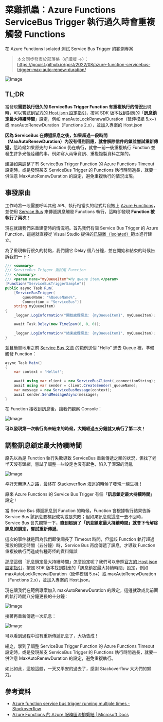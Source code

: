 # 菜雞抓蟲：Azure Functions ServiceBus Trigger 執行過久時會重複觸發 Functions
在 Azure Functions Isolated 測試 Service Bus Trigger 的範例專案

> 本文同步發表於部落格（好讀版 →）：https://igouist.github.io/post/2022/08/azure-function-servicebus-trigger-max-auto-renew-duration/

![Image](https://i.imgur.com/00WQGqR.png)

## TL;DR

當發現**需要執行很久的 ServiceBus Trigger Function 有重複執行的情況**出現時，可以嘗試到[官方的 Host.json 設定指引](https://docs.microsoft.com/zh-tw/azure/azure-functions/functions-bindings-service-bus?tabs=in-process%2Cextensionv5%2Cextensionv3&pivots=programming-language-csharp#hostjson-settings)，按照 SDK 版本找到對應的「**訊息鎖定最大持續時間**」設定，例如 maxAutoLockRenewalDuration（延伸模組 5.x+）或 maxAutoRenewDuration（Functions 2.x），並加入專案的 Host.json

**因為 ServiceBus 在傳遞訊息之後，如果超過一段時間（MaxAutoRenewDuration）內沒有得到回應，就會解除信件的鎖並嘗試重新傳遞**，這時候如果原先的 Function 仍在執行，就會一前一後重複執行 Function 並發生許多光怪陸離的事，例如寫入兩筆資訊、重複複製資料之類的。

建議如果調整了有 ServiceBus Trigger Function 的 Azure Functions Timeout 設定時，或是發現某支 ServiceBus Trigger 的 Functions 執行時間過長，就要一併注意 MaxAutoRenewDuration 的設定，避免重複執行的情況出現。

<!--more-->

## 事發原由

工作時將一段需要呼叫其他 API、執行相當久的程式片段搬上 [Azure Functions](/post/2022/09/bus-reminder-2-azure-functions-timetrigger-with-line-notify/)，並使用 [Service Bus](/post/2022/08/azure-service-bus) 來傳遞訊息觸發 Functions 執行，這時卻發現 **Function 被執行了兩次**！

現在就讓我們來重建當時的情況吧。首先我們有個 Service Bus Trigger 的 Azure Function，這邊就直接從 Visual Studio 提供的[已隔離（Isolated）](https://docs.microsoft.com/zh-tw/azure/azure-functions/dotnet-isolated-process-guide)範本進行建立。

為了重現執行很久的特點，我們讓它 Delay 個八分鐘，並在開始和結束的時候告訴我們一下：
```csharp
/// <summary>
/// ServiceBus Trigger 測試用 Function
/// </summary>
/// <param name="myQueueItem">My queue item.</param>
[Function("ServiceBusTriggerSample")]
public async Task Run(
    [ServiceBusTrigger(
        queueName: "%QueueName%",
        Connection = "ServiceBus")]
    string myQueueItem)
{
    _logger.LogInformation("開始處理訊息: {myQueueItem}", myQueueItem);

    await Task.Delay(new TimeSpan(0, 8, 0));
    
    _logger.LogInformation("結束處理訊息: {myQueueItem}", myQueueItem);
}
```

並且簡單地用之前 [Service Bus 文章](/post/2022/08/azure-service-bus) 的範例送個 "Hello" 進去 Queue 裡，準備觸發 Function：

```csharp
async Task Main()
{
	var context = "Hello!";
	
	await using var client = new ServiceBusClient(_connectionString);
	await using var sender = client.CreateSender(_queueName);
	var message = new ServiceBusMessage(context);
	await sender.SendMessageAsync(message);
}
```

在 Function 接收到訊息後，讓我們觀察 Console：

![Image](https://i.imgur.com/dBFWz2p.png)

**可以發現第一次執行尚未結束的時候，大概經過五分鐘就又執行了第二次！**

## 調整訊息鎖定最大持續時間

原先以為是 Function 執行失敗導致 ServiceBus 重新傳遞之類的狀況，但找了老半天沒有頭緒，嘗試了調整一些設定也沒有起色，陷入了深深的混亂

![Image](https://i.imgur.com/UY3EhoA.png)

幸好天無絕人之路，最終在 [Stackoverflow](https://stackoverflow.com/questions/62752905/azure-function-service-bus-trigger-running-multiple-times) 海巡的時候了發現一線生機！

原來 Azure Functions 的 Service Bus Trigger 有個「**訊息鎖定最大持續時間**」設定！

當 Service Bus 傳遞訊息到 Function 的時候，Function 會根據執行結果告訴 Service Bus 該訊息要標記成功或是失敗；但如果訊息就這麼一去不回時，Service Bus 會先觀望一下，**直到超過了「訊息鎖定最大持續時間」就會下令解除訊息的鎖定，嘗試重新傳遞**。

這次的事件就是因為我們即使調長了 Timeout 時間，但當該 Function 執行超過預設的鎖定時間（五分鐘）時，Service Bus 再度傳遞了訊息，才導致 Function 重複被執行而造成各種奇怪的資料錯誤

那麼這個「訊息鎖定最大持續時間」怎麼設定呢？我們可以參照[官方的 Host.json 設定指引](https://docs.microsoft.com/zh-tw/azure/azure-functions/functions-bindings-service-bus?tabs=in-process%2Cextensionv5%2Cextensionv3&pivots=programming-language-csharp#hostjson-settings)，按照 SDK 版本找到對應的「訊息鎖定最大持續時間」設定，例如 maxAutoLockRenewalDuration（延伸模組 5.x+）或 maxAutoRenewDuration（Functions 2.x），並加入專案的 Host.json。

現在讓我們在範例專案加入 maxAutoRenewDuration 的設定，這邊就改成比前面的執行時間八分鐘更長的十分鐘：

![Image](https://i.imgur.com/TTpXELd.png)

接著再重新傳遞一次訊息：

![Image](https://i.imgur.com/2epGiF9.png)

可以看到過程中沒有重新傳遞訊息了，大功告成！

總之，學到了調整 ServiceBus Trigger Function 的 Azure Functions Timeout 設定時，或是發現某支 ServiceBus Trigger 的 Functions 執行時間過長，就要一併注意 MaxAutoRenewDuration 的設定，避免重複執行。

如此如此，這般這般，一天又平安的過去了，感謝 Stackoverflow 大大們的努力。

## 參考資料

- [Azure function service bus trigger running multiple times - Stockoverflow](https://stackoverflow.com/questions/62752905/azure-function-service-bus-trigger-running-multiple-times)
- [Azure Functions 的 Azure 服務匯流排繫結 | Microsoft Docs](https://docs.microsoft.com/zh-tw/azure/azure-functions/functions-bindings-service-bus?tabs=in-process%2Cfunctionsv2%2Cextensionv3&pivots=programming-language-csharp#hostjson-settings)
